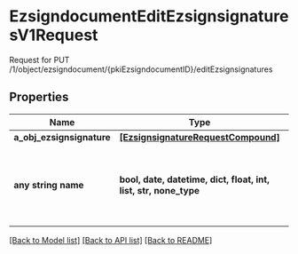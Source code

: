# EzsigndocumentEditEzsignsignaturesV1Request

Request for PUT /1/object/ezsigndocument/{pkiEzsigndocumentID}/editEzsignsignatures

## Properties
Name | Type | Description | Notes
------------ | ------------- | ------------- | -------------
**a_obj_ezsignsignature** | [**[EzsignsignatureRequestCompound]**](EzsignsignatureRequestCompound.md) |  | 
**any string name** | **bool, date, datetime, dict, float, int, list, str, none_type** | any string name can be used but the value must be the correct type | [optional]

[[Back to Model list]](../README.md#documentation-for-models) [[Back to API list]](../README.md#documentation-for-api-endpoints) [[Back to README]](../README.md)


